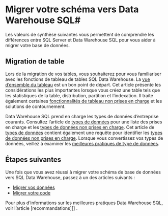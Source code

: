<properties
   pageTitle="Migrer votre schéma vers SQL Data Warehouse | Microsoft Azure"
   description="Conseils pour migrer votre schéma vers Azure SQL Data Warehouse pour développer des solutions."
   services="sql-data-warehouse"
   documentationCenter="NA"
   authors="jrowlandjones"
   manager="barbkess"
   editor=""/>

<tags
   ms.service="sql-data-warehouse"
   ms.devlang="NA"
   ms.topic="article"
   ms.tgt_pltfrm="NA"
   ms.workload="data-services"
   ms.date="08/25/2016"
   ms.author="jrj;barbkess;sonyama"/>

# <a name="migrate-your-schema-to-sql-data-warehouse"></a>Migrer votre schéma vers Data Warehouse SQL#

Les valeurs de synthèse suivantes vous permettent de comprendre les différences entre SQL Server et Data Warehouse SQL pour vous aider à migrer votre base de données.

## <a name="table-migration"></a>Migration de table

Lors de la migration de vos tables, vous souhaiterez pour vous familiariser avec les fonctions de tableau de tables SQL Data Warehouse.  La [vue d’ensemble du tableau][] est un bon point de départ.  Cet article présente les considérations les plus importantes lorsque vous créez une table tels que les statistiques de la table, distribution, partition et l’indexation.  Il traite également certaines [fonctionnalités de tableau non prises en charge][] et les solutions de contournement.

Data Warehouse SQL prend en charge les types de données d’entreprise courants.  Consultez l’article de [types de données][] pour une liste des prises en charge et les [types de données non prises en charge][].  Cet article de [types de données][] contient également une requête pour identifier les [types de données non prises en charge][].  Lorsque vous convertissez vos types de données, veillez à examiner les [meilleures pratiques de type de données][].

## <a name="next-steps"></a>Étapes suivantes
Une fois que vous avez réussi à migrer votre schéma de base de données vers SQL Data Warehouse, passez à un des articles suivants :

- [Migrer vos données][]
- [Migrer votre code][]

Pour plus d’informations sur les meilleures pratiques Data Warehouse SQL, voir l’article [recommandations][] .

<!--Image references-->

<!--Article references-->
[Migrer votre code]: ./sql-data-warehouse-migrate-code.md
[Migrer vos données]: ./sql-data-warehouse-migrate-data.md
[meilleures pratiques]: ./sql-data-warehouse-best-practices.md
[vue d’ensemble du tableau]: ./sql-data-warehouse-tables-overview.md
[fonctionnalités de tableau non prises en charge]: ./sql-data-warehouse-tables-overview.md#unsupported-table-features
[types de données]: ./sql-data-warehouse-tables-data-types.md
[types de données non prises en charge]: ./sql-data-warehouse-tables-data-types.md#unsupported-data-types
[meilleures pratiques de type de données]: ./sql-data-warehouse-tables-data-types.md#data-type-best-practices

<!--MSDN references-->


<!--Other Web references-->
